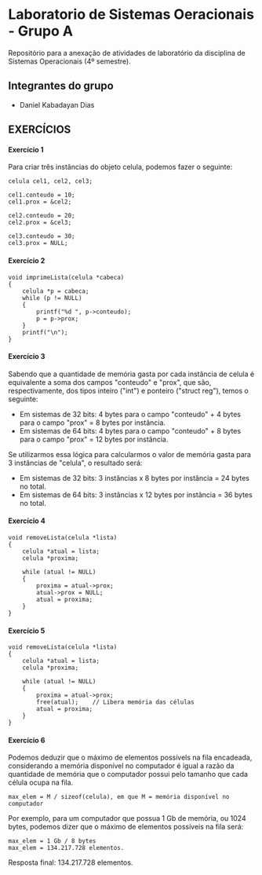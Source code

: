 # Laboratorio de Sistemas Oeracionais - Grupo A
Repositório para a anexação de atividades de laboratório da disciplina de Sistemas Operacionais (4º semestre).

## Integrantes do grupo
- Daniel Kabadayan Dias

## EXERCÍCIOS
#### Exercício 1
Para criar três instâncias do objeto celula, podemos fazer o seguinte:
```c:
celula cel1, cel2, cel3;

cel1.conteudo = 10;
cel1.prox = &cel2;

cel2.conteudo = 20;
cel2.prox = &cel3;

cel3.conteudo = 30;
cel3.prox = NULL;
```

#### Exercício 2
```c:
void imprimeLista(celula *cabeca)
{
    celula *p = cabeca;
    while (p != NULL)
	{
        printf("%d ", p->conteudo);
        p = p->prox;
    }
    printf("\n");
}
```

#### Exercício 3
Sabendo que a quantidade de memória gasta por cada instância de celula é equivalente a soma dos campos "conteudo" e "prox", que são, respectivamente, dos tipos inteiro ("int") e ponteiro ("struct reg"), temos o seguinte:

- Em sistemas de 32 bits: 4 bytes para o campo "conteudo" + 4 bytes para o campo "prox" = 8 bytes por instância.
- Em sistemas de 64 bits: 4 bytes para o campo "conteudo" + 8 bytes para o campo "prox" = 12 bytes por instância.


Se utilizarmos essa lógica para calcularmos o valor de memória gasta para 3 instâncias de "celula", o resultado será:

- Em sistemas de 32 bits: 3 instâncias x 8 bytes por instância = 24 bytes no total.
- Em sistemas de 64 bits: 3 instâncias x 12 bytes por instância = 36 bytes no total.

#### Exercício 4
```c:
void removeLista(celula *lista)
{
    celula *atual = lista;
    celula *proxima;

    while (atual != NULL)
	{
        proxima = atual->prox;
        atual->prox = NULL;
        atual = proxima;
    }
}

```

#### Exercício 5
```c:
void removeLista(celula *lista)
{
    celula *atual = lista;
    celula *proxima;

    while (atual != NULL)
	{
        proxima = atual->prox;
        free(atual);	// Libera memória das células
        atual = proxima;
    }
}

```

#### Exercício 6
Podemos deduzir que o máximo de elementos possívels na fila encadeada, considerando a memória disponível no computador é igual a razão da quantidade de memória que o computador possui pelo tamanho que cada célula ocupa na fila.

```
max_elem = M / sizeof(celula), em que M = memória disponível no computador
```

Por exemplo, para um computador que possua 1 Gb de memória, ou 1024 bytes, podemos dizer que o máximo de elementos possíveis na fila será:

```
max_elem = 1 Gb / 8 bytes
max_elem = 134.217.728 elementos.
```

Resposta final: 134.217.728 elementos.
